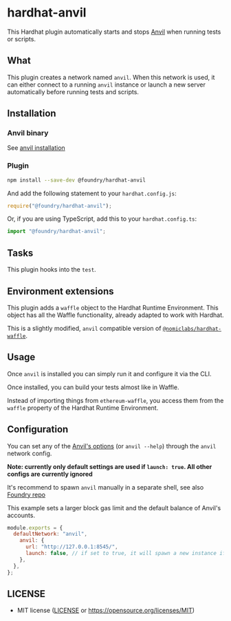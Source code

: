 # hardhat-anvil

This Hardhat plugin automatically starts and stops [Anvil](https://github.com/foundry-rs/foundry/anvil) when running tests or scripts.

## What

This plugin creates a network named `anvil`. When this network is used, it can either connect to a running `anvil` instance or launch a new server automatically before running tests and scripts.

## Installation

### Anvil binary

See [anvil installation](https://github.com/foundry-rs/foundry/tree/master/anvil#installation)

### Plugin

```bash
npm install --save-dev @foundry/hardhat-anvil
```

And add the following statement to your `hardhat.config.js`:

```js
require("@foundry/hardhat-anvil");
```

Or, if you are using TypeScript, add this to your `hardhat.config.ts`:

```js
import "@foundry/hardhat-anvil";
```

## Tasks

This plugin hooks into the `test`.

## Environment extensions

This plugin adds a `waffle` object to the Hardhat Runtime Environment. This object has all the Waffle functionality, already adapted to work with Hardhat.

This is a slightly modified, `anvil` compatible version of [`@nomiclabs/hardhat-waffle`](https://github.com/NomicFoundation/hardhat/tree/master/packages/hardhat-waffle).

## Usage

Once `anvil` is installed you can simply run it and configure it via the CLI.

Once installed, you can build your tests almost like in Waffle.

Instead of importing things from `ethereum-waffle`, you access them from the `waffle` property of the Hardhat Runtime Environment.

## Configuration

You can set any of the [Anvil's options](https://github.com/foundry-rs/foundry/tree/master/anvil) (or `anvil --help`) through the `anvil` network config.

**Note: currently only default settings are used if `launch: true`. All other configs are currently ignored**

It's recommend to spawn `anvil` manually in a separate shell, see also [Foundry repo](https://github.com/foundry-rs/foundry/tree/master/anvil)

This example sets a larger block gas limit and the default balance of Anvil's accounts.

```js
module.exports = {
  defaultNetwork: "anvil",
    anvil: {
      url: "http://127.0.0.1:8545/",
      launch: false, // if set to true, it will spawn a new instance if the plugin is initialized
    },
  },
};
```


## LICENSE

* MIT license ([LICENSE](LICENSE) or
  https://opensource.org/licenses/MIT)
